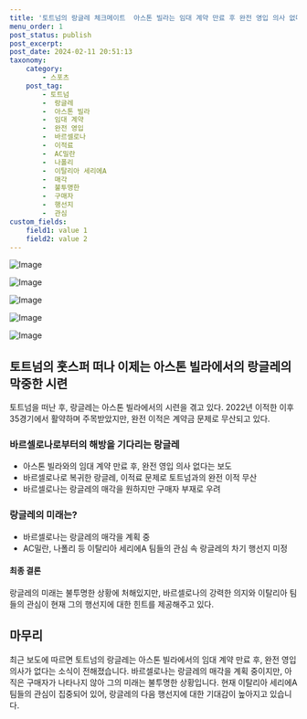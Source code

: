 ```yaml
---
title: '토트넘의 랑글레 체크메이트  아스톤 빌라는 임대 계약 만료 후 완전 영입 의사 없다'
menu_order: 1
post_status: publish
post_excerpt: 
post_date: 2024-02-11 20:51:13
taxonomy:
    category:
        - 스포츠
    post_tag:
        - 토트넘
        -  랑글레
        -  아스톤 빌라
        -  임대 계약
        -  완전 영입
        -  바르셀로나
        -  이적료
        -  AC밀란
        -  나폴리
        -  이탈리아 세리에A
        -  매각
        -  불투명한
        -  구매자
        -  행선지
        -  관심
custom_fields:
    field1: value 1
    field2: value 2
---
```


![Image](https://imgnews.pstatic.net/image/139/2024/02/11/0002197689_001_20240211172201260.jpg?type=w647)

![Image](https://imgnews.pstatic.net/image/139/2024/02/11/0002197689_002_20240211172201463.jpg?type=w647)

![Image](https://imgnews.pstatic.net/image/139/2024/02/11/0002197689_003_20240211172201503.jpg?type=w647)

![Image](https://imgnews.pstatic.net/image/139/2024/02/11/0002197689_004_20240211172201539.jpg?type=w647)

![Image](https://imgnews.pstatic.net/image/139/2024/02/11/0002197689_005_20240211172201579.jpg?type=w647)

## 토트넘의 훗스퍼 떠나 이제는 아스톤 빌라에서의 랑글레의 막중한 시련
토트넘을 떠난 후, 랑글레는 아스톤 빌라에서의 시련을 겪고 있다. 2022년 이적한 이후 35경기에서 활약하며 주목받았지만, 완전 이적은 계약금 문제로 무산되고 있다.
### 바르셀로나로부터의 해방을 기다리는 랑글레
- 아스톤 빌라와의 임대 계약 만료 후, 완전 영입 의사 없다는 보도
- 바르셀로나로 복귀한 랑글레, 이적료 문제로 토트넘과의 완전 이적 무산
- 바르셀로나는 랑글레의 매각을 원하지만 구매자 부재로 우려
### 랑글레의 미래는?
- 바르셀로나는 랑글레의 매각을 계획 중
- AC밀란, 나폴리 등 이탈리아 세리에A 팀들의 관심 속 랑글레의 차기 행선지 미정
#### 최종 결론
랑글레의 미래는 불투명한 상황에 처해있지만, 바르셀로나의 강력한 의지와 이탈리아 팀들의 관심이 현재 그의 행선지에 대한 힌트를 제공해주고 있다.
## 마무리
최근 보도에 따르면 토트넘의 랑글레는 아스톤 빌라에서의 임대 계약 만료 후, 완전 영입 의사가 없다는 소식이 전해졌습니다. 바르셀로나는 랑글레의 매각을 계획 중이지만, 아직은 구매자가 나타나지 않아 그의 미래는 불투명한 상황입니다. 현재 이탈리아 세리에A 팀들의 관심이 집중되어 있어, 랑글레의 다음 행선지에 대한 기대감이 높아지고 있습니다.
